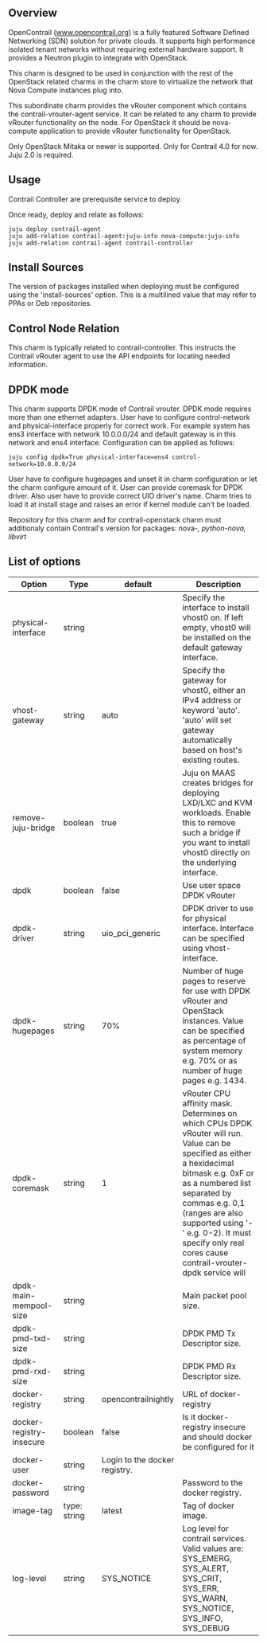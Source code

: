 Overview
--------

OpenContrail (www.opencontrail.org) is a fully featured Software Defined
Networking (SDN) solution for private clouds. It supports high performance
isolated tenant networks without requiring external hardware support. It
provides a Neutron plugin to integrate with OpenStack.

This charm is designed to be used in conjunction with the rest of the OpenStack
related charms in the charm store to virtualize the network that Nova Compute
instances plug into.

This subordinate charm provides the vRouter component which
contains the contrail-vrouter-agent service. It can be related to any charm
to provide vRouter functionality on the node. For OpenStack it should be
nova-compute application to provide vRouter functionality for OpenStack.

Only OpenStack Mitaka or newer is supported.
Only for Contrail 4.0 for now.
Juju 2.0 is required.

Usage
-----

Contrail Controller are prerequisite service to deploy.

Once ready, deploy and relate as follows:

    juju deploy contrail-agent
    juju add-relation contrail-agent:juju-info nova-compute:juju-info
    juju add-relation contrail-agent contrail-controller

Install Sources
---------------

The version of packages installed when deploying must be configured using the
'install-sources' option. This is a multilined value that may refer to PPAs or
Deb repositories.

Control Node Relation
---------------------

This charm is typically related to contrail-controller.
This instructs the Contrail vRouter agent to use the API endpoints for
locating needed information.


DPDK mode
---------

This charm supports DPDK mode of Contrail vrouter.
DPDK mode requires more than one ethernet adapters. User have to configure
control-network and physical-interface properly for correct work.
For example system has ens3 interface with network 10.0.0.0/24 and 
default gateway is in this network and ens4 interface.
Configuration can be applied as follows:

    juju config dpdk=True physical-interface=ens4 control-network=10.0.0.0/24

User have to configure hugepages and unset it in charm configuration
or let the charm configure amount of it.
User can provide coremask for DPDK driver.
Also user have to provide correct UIO driver's name. Charm tries to load
it at install stage and raises an error if kernel module can't be loaded.

Repository for this charm and for contrail-openstack charm must additionaly
contain Contrail's version for packages: nova-*, python-nova, libvirt*

List of options
---------------

Option   | Type| default | Description
---------|-----|---------|-------------
physical-interface | string | | Specify the interface to install vhost0 on. If left empty, vhost0 will be installed on the default gateway interface.
vhost-gateway | string | auto | Specify the gateway for vhost0, either an IPv4 address or keyword 'auto'. 'auto' will set gateway automatically based on host's existing routes.
remove-juju-bridge | boolean | true | Juju on MAAS creates bridges for deploying LXD/LXC and KVM workloads. Enable this to remove such a bridge if you want to install vhost0 directly on the underlying interface.
dpdk | boolean | false | Use user space DPDK vRouter
dpdk-driver | string | uio_pci_generic | DPDK driver to use for physical interface. Interface can be specified using vhost-interface.
dpdk-hugepages | string | 70% | Number of huge pages to reserve for use with DPDK vRouter and OpenStack instances. Value can be specified as percentage of system memory e.g. 70% or as number of huge pages e.g. 1434.
dpdk-coremask | string | 1 | vRouter CPU affinity mask. Determines on which CPUs DPDK vRouter will run. Value can be specified as either a hexidecimal bitmask e.g. 0xF or as a numbered list separated by commas e.g. 0,1 (ranges are also supported using '-' e.g. 0-2). It must specify only real cores cause contrail-vrouter-dpdk service will  | string | | Main packet pool size.
dpdk-main-mempool-size | string | | Main packet pool size.
dpdk-pmd-txd-size | string | | DPDK PMD Tx Descriptor size.
dpdk-pmd-rxd-size | string | | DPDK PMD Rx Descriptor size.
docker-registry | string | opencontrailnightly | URL of docker-registry
docker-registry-insecure | boolean | false | Is it docker-registry insecure and should docker be configured for it
docker-user | string | Login to the docker registry.
docker-password | string | | Password to the docker registry.
image-tag | type: string | latest | Tag of docker image.
log-level | string | SYS_NOTICE | Log level for contrail services. Valid values are: SYS_EMERG, SYS_ALERT, SYS_CRIT, SYS_ERR, SYS_WARN, SYS_NOTICE, SYS_INFO, SYS_DEBUG

